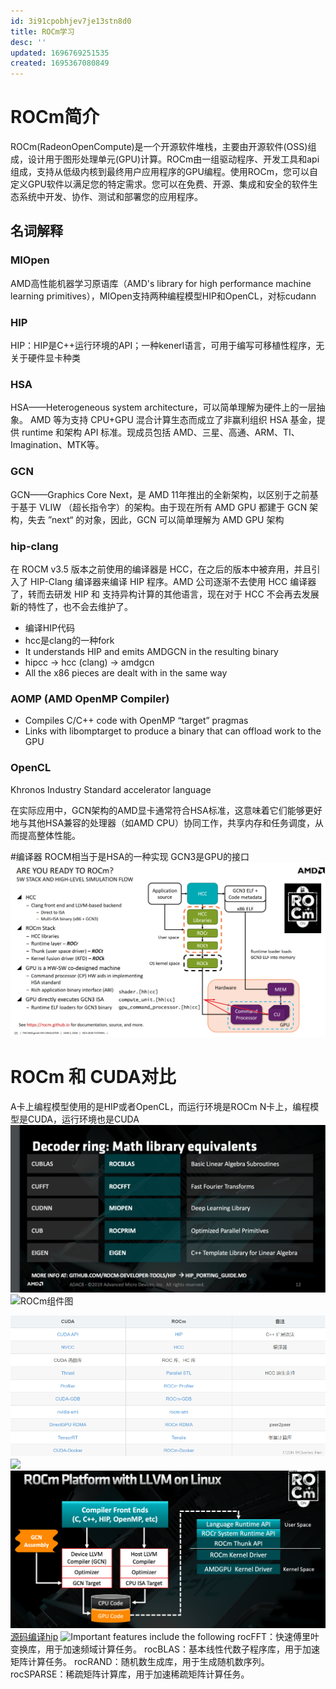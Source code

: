 ```yaml
---
id: 3i91cpobhjev7je13stn8d0
title: ROCm学习
desc: ''
updated: 1696769251535
created: 1695367080849
---
```

# ROCm简介 #
ROCm(RadeonOpenCompute)是一个开源软件堆栈，主要由开源软件(OSS)组成，设计用于图形处理单元(GPU)计算。ROCm由一组驱动程序、开发工具和api组成，支持从低级内核到最终用户应用程序的GPU编程。使用ROCm，您可以自定义GPU软件以满足您的特定需求。您可以在免费、开源、集成和安全的软件生态系统中开发、协作、测试和部署您的应用程序。
## 名词解释 ##
### MIOpen ##
AMD高性能机器学习原语库（AMD's library for high performance machine learning primitives），MIOpen支持两种编程模型HIP和OpenCL，对标cudann
### HIP ###
HIP：HIP是C++运行环境的API；一种kenerl语言，可用于编写可移植性程序，无关于硬件显卡种类
### HSA ###
HSA——Heterogeneous system architecture，可以简单理解为硬件上的一层抽象。 AMD 等为支持 CPU+GPU 混合计算生态而成立了非赢利组织 HSA 基金，提供 runtime 和架构 API 标准。现成员包括 AMD、三星、高通、ARM、TI、Imagination、MTK等。
### GCN ###
GCN——Graphics Core Next，是 AMD 11年推出的全新架构，以区别于之前基于基于 VLIW （超长指令字）的架构。由于现在所有 AMD GPU 都建于 GCN 架构，失去 ”next“ 的对象，因此，GCN 可以简单理解为 AMD GPU 架构
### hip-clang ###
在 ROCM v3.5 版本之前使用的编译器是 HCC，在之后的版本中被弃用，并且引入了 HIP-Clang 编译器来编译 HIP 程序。AMD 公司逐渐不去使用 HCC 编译器了，转而去研发 HIP 和 支持异构计算的其他语言，现在对于 HCC 不会再去发展新的特性了，也不会去维护了。
* 编译HIP代码
* hcc是clang的一种fork
* It understands HIP and emits AMDGCN in the resulting
binary
* hipcc -> hcc (clang) -> amdgcn
* All the x86 pieces are dealt with in the same way
### AOMP (AMD OpenMP Compiler) ### 
* Compiles C/C++ code with OpenMP “target” pragmas
* Links with libomptarget to produce a binary that can offload work to the GPU
### OpenCL ###
Khronos Industry Standard accelerator language 


在实际应用中，GCN架构的AMD显卡通常符合HSA标准，这意味着它们能够更好地与其他HSA兼容的处理器（如AMD CPU）协同工作，共享内存和任务调度，从而提高整体性能。

#编译器
ROCM相当于是HSA的一种实现
GCN3是GPU的接口
![](images/ROCM_STACK.png)
# ROCm 和 CUDA对比 #
A卡上编程模型使用的是HIP或者OpenCL，而运行环境是ROCm
N卡上，编程模型是CUDA，运行环境也是CUDA
![Alt text](image.png)
![ROCm组件图](https://img-blog.csdnimg.cn/img_convert/c0467c6deeeba471e95614c8056c07c4.png)

![ROCm和CUDA对比](images/ROCm和CUDA对比.png)
![](https://img-blog.csdnimg.cn/565e5712981b461e8dda29a7c67687ca.png)
![Alt text](image-1.png)
[源码编译hip](https://rocm.docs.amd.com/projects/HIP/en/latest/developer_guide/build.html)
![Important features include the following](https://img-blog.csdnimg.cn/d6a07744f4554ae68c85bbf0c27bb521.png)
    rocFFT：快速傅里叶变换库，用于加速频域计算任务。
    rocBLAS：基本线性代数子程序库，用于加速矩阵计算任务。
    rocRAND：随机数生成库，用于生成随机数序列。
    rocSPARSE：稀疏矩阵计算库，用于加速稀疏矩阵计算任务。